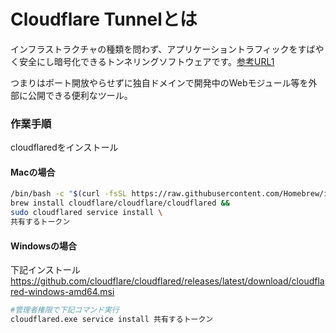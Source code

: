 # Cloudflare Tunnelとは

インフラストラクチャの種類を問わず、アプリケーショントラフィックをすばやく安全にし暗号化できるトンネリングソフトウェアです。[参考URL1]

つまりはポート開放やらせずに独自ドメインで開発中のWebモジュール等を外部に公開できる便利なツール。


### 作業手順

cloudflaredをインストール

#### Macの場合

```sh
/bin/bash -c "$(curl -fsSL https://raw.githubusercontent.com/Homebrew/install/HEAD/install.sh)"
brew install cloudflare/cloudflare/cloudflared && 
sudo cloudflared service install \
共有するトークン
```

#### Windowsの場合

下記インストール
https://github.com/cloudflare/cloudflared/releases/latest/download/cloudflared-windows-amd64.msi

```sh
#管理者権限で下記コマンド実行
cloudflared.exe service install 共有するトークン
```

[参考URL1]: https://www.cloudflare.com/ja-jp/products/tunnel/